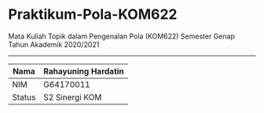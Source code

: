 # Praktikum-Pola-KOM622
Mata Kuliah Topik dalam Pengenalan Pola (KOM622)
Semester Genap Tahun Akademik 2020/2021

---

|Nama   | Rahayuning Hardatin |
| ----- | ----- |
|NIM    | G64170011 |
|Status | S2 Sinergi KOM |

